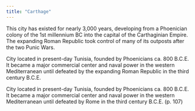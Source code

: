 ```yaml
---
title: "Carthage"
---
```

This city has existed for nearly 3,000 years, developing from a Phoenician colony of the 1st millennium BC into the capital of the Carthaginian Empire. The expanding Roman Republic took control of many of its outposts after the two Punic Wars.

City located in present-day Tunisia, founded by Phoenicians ca. 800 B.C.E. It became a major commercial center and naval power in the western Mediterranean until defeated by the expanding Roman Republic in the third century B.C.E.

City located in present-day Tunisia, founded by Phoenicians ca. 800 B.C.E. It became a major commercial center and naval power in the western Mediterranean until defeated by Rome in the third century B.C.E. (p. 107)

